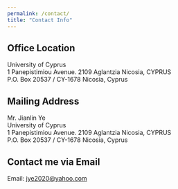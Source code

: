 ```yaml
---
permalink: /contact/
title: "Contact Info"
---
```


## Office Location

University of Cyprus    
1 Panepistimiou Avenue. 2109 Aglantzia Nicosia, CYPRUS  
P.O. Box 20537 / CY-1678 Nicosia, Cyprus    

## Mailing Address

Mr. Jianlin Ye  
University of Cyprus    
1 Panepistimiou Avenue. 2109 Aglantzia Nicosia, CYPRUS  
P.O. Box 20537 / CY-1678 Nicosia, Cyprus    

## Contact me via Email
Email: [jye2020@yahoo.com](mailto:jye2020@yahoo.com)